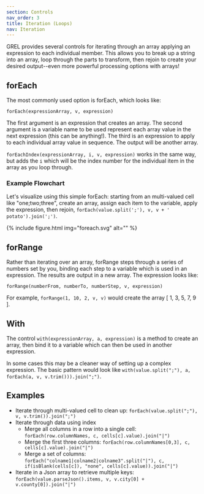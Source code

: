 ```yaml
---
section: Controls
nav_order: 3
title: Iteration (Loops)
nav: Iteration
---
```


GREL provides several controls for iterating through an array applying an expression to each individual member. 
This allows you to break up a string into an array, loop through the parts to transform, then rejoin to create your desired output--even more powerful processing options with arrays!

## forEach

The most commonly used option is forEach, which looks like:

`forEach(expressionArray, v, expression)`

The first argument is an expression that creates an array. 
The second argument is a variable name to be used represent each array value in the next expression (this can be anything!).
The third is an expression to apply to each individual array value in sequence.
The output will be another array.

`forEachIndex(expressionArray, i, v, expression)` works in the same way, but adds the `i` which will be the index number for the individual item in the array as you loop through. 

### Example Flowchart 

Let's visualize using this simple forEach: starting from an multi-valued cell like "one;two;three", create an array, assign each item to the variable, apply the expression, then rejoin,
`forEach(value.split(';'), v, v + ' potato').join(';')`.

{% include figure.html img="foreach.svg" alt="" %}

## forRange

Rather than iterating over an array, forRange steps through a series of numbers set by you, binding each step to a variable which is used in an expression.
The results are output in a new array.
The expression looks like:

`forRange(numberFrom, numberTo, numberStep, v, expression)` 

For example, `forRange(1, 10, 2, v, v)` would create the array [  1, 3, 5, 7, 9 ]. 

## With

The control `with(expressionArray, a, expression)` 
is a method to create an array, then bind it to a variable which can then be used in another expression. 

In some cases this may be a cleaner way of setting up a complex expression. 
The basic pattern would look like 
`with(value.split(";"), a, forEach(a, v, v.trim())).join(";")`.

## Examples

- Iterate through multi-valued cell to clean up: `forEach(value.split(";"), v, v.trim()).join(";")`
- Iterate through data using index
    - Merge all columns in a row into a single cell: `forEach(row.columnNames, c, cells[c].value).join("|")`
    - Merge the first three columns: `forEach(row.columnNames[0,3], c, cells[c].value).join("|")`
    - Merge a set of columns: `forEach("colname1|colname2|colname3".split("|"), c, if(isBlank(cells[c]), "none", cells[c].value)).join("|")`
- Iterate in a Json array to retrieve multiple keys: `forEach(value.parseJson().items, v, v.city[0] + v.county[0]).join("|")`
